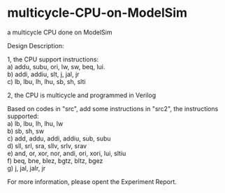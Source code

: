 # multicycle-CPU-on-ModelSim
a multicycle CPU done on ModelSim


Design Description:

1, the CPU support instructions:   
a) addu, subu, ori, lw, sw, beq, lui.   
b) addi, addiu, slt, j, jal, jr   
c) lb, lbu, lh, lhu, sb, sh, slti  


2, the CPU is multicycle and programmed in Verilog   


Based on codes in "src", add some instructions in "src2", the instructions supported:    
a) lb, lbu, lh, lhu, lw   
b) sb, sh, sw   
c) add, addu, addi, addiu, sub, subu   
d) sll, srl, sra, sllv, srlv, srav   
e) and, or, xor, nor, andi, ori, xori, lui, sltiu   
f) beq, bne, blez, bgtz, bltz, bgez  
g) j, jal, jalr, jr    

For more information, please opent the Experiment Report.   
